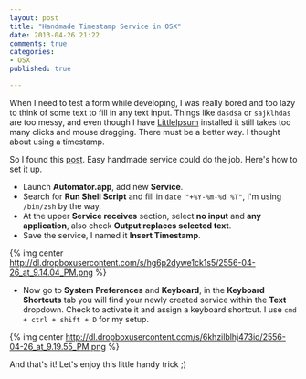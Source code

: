 ```yaml
---
layout: post
title: "Handmade Timestamp Service in OSX"
date: 2013-04-26 21:22
comments: true
categories:
- OSX
published: true

---
```


When I need to test a form while developing, I was really bored and too lazy to think of some text to fill in any text input. Things like `dasdsa` or `sajklhdas` are too messy, and even though I have [LittleIpsum](http://littleipsum.com/) installed it still takes too many clicks and mouse dragging. There must be a better way. I thought about using a timestamp.

So I found this [post](http://superuser.com/questions/227213/what-is-the-easiest-way-to-get-a-yyyy-mm-dd-hhmmss-timestamp-hotkey-on-the-mac). Easy handmade service could do the job. Here's how to set it up.

- Launch **Automator.app**, add new **Service**.
- Search for **Run Shell Script** and fill in `date "+%Y-%m-%d %T"`, I'm using `/bin/zsh` by the way.
- At the upper **Service receives** section, select **no input** and **any application**, also check **Output replaces selected text**.
- Save the service, I named it **Insert Timestamp**.

{% img center http://dl.dropboxusercontent.com/s/hg6p2dywe1ck1s5/2556-04-26_at_9.14.04_PM.png %}

- Now go to **System Preferences** and **Keyboard**, in the **Keyboard Shortcuts** tab you will find your newly created service within the **Text** dropdown. Check to activate it and assign a keyboard shortcut. I use `cmd + ctrl + shift + D` for my setup.

{% img center http://dl.dropboxusercontent.com/s/6khzilblhj473id/2556-04-26_at_9.19.55_PM.png %}

And that's it! Let's enjoy this little handy trick ;)